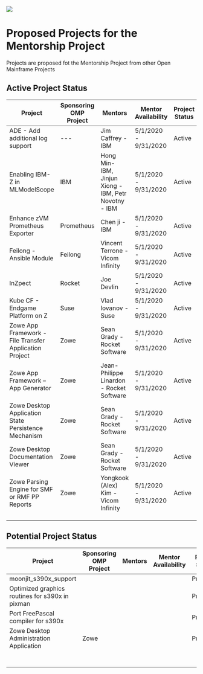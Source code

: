 ![](https://github.com/openmainframeproject/artwork/blob/master/projects/mentorship/mentorship-color.svg)

# Proposed Projects for the Mentorship Project

Projects are proposed fot the Mentorship Project from other Open Mainframe Projects

## Active Project Status

| Project | Sponsoring OMP Project | Mentors | Mentor Availability | Project Status | Cohort | Repository |  Mentee |
|---|---|---|---|---|---|---|---|
|ADE - Add additional log support |---|Jim Caffrey - IBM | 5/1/2020 - 9/31/2020 | Active | 2020 Summer Mentorship |https://github.com/openmainframeproject-internship/ADE---Add-additional-log-support|---|
| Enabling IBM-Z in MLModelScope | IBM |Hong Min- IBM, Jinjun Xiong - IBM, Petr Novotny - IBM | 5/1/2020 - 9/31/2020 | Active | 2020 Summer Mentorship |https://github.com/openmainframeproject-internship/Enabling-IBM-Z-in-MLModelScope | |
|Enhance zVM Prometheus Exporter  | Prometheus | Chen ji - IBM | 5/1/2020 - 9/31/2020 | Active | 2020 Summer Mentorship |https://github.com/openmainframeproject-internship/Enhance-zvm-Prometheus-exporter | |
| Feilong - Ansible Module | Feilong | Vincent Terrone - Vicom Infinity | 5/1/2020 - 9/31/2020 | Active | 2020 Summer Mentorship |https://github.com/openmainframeproject-internship/Feilong---Ansible-Module | |
| InZpect | Rocket | Joe Devlin | 5/1/2020 - 9/31/2020 | Active | 2020 Summer Mentorship|https://github.com/openmainframeproject-internship/InZpect | |
| Kube CF - Endgame Platform on Z | Suse | Vlad Iovanov - Suse | 5/1/2020 - 9/31/2020 | Active | 2020 Summer Mentorship |https://github.com/openmainframeproject-internship/Kube-CF---Endgame-Platform-on-Z | |
| Zowe App Framework - File Transfer Application Project | Zowe | Sean Grady - Rocket Software | 5/1/2020 - 9/31/2020 | Active | 2020 Summer Mentorship |https://github.com/openmainframeproject-internship/Zowe-App-Framework---File-Transfer-Application | |
| Zowe App Framework – App Generator | Zowe | Jean-Philippe Linardon - Rocket Software | 5/1/2020 - 9/31/2020 | Active | 2020 Summer Mentorship |https://github.com/openmainframeproject-internship/Zowe-App-Framework-App-Generator | |
| Zowe Desktop Application State Persistence Mechanism | Zowe | Sean Grady - Rocket Software | 5/1/2020 - 9/31/2020 | Active | 2020 Summer Mentorship | https://github.com/openmainframeproject-internship/Zowe-Desktop-Application-State-Persistence-Mechanism | |
| Zowe Desktop Documentation Viewer | Zowe | Sean Grady - Rocket Software | 5/1/2020 - 9/31/2020 | Active | 2020 Summer Mentorship |https://github.com/openmainframeproject-internship/Zowe-Desktop-Documentation-Viewer | |
| Zowe Parsing Engine for SMF or RMF PP Reports | Zowe | Yongkook (Alex) Kim - Vicom Infinity | 5/1/2020 - 9/31/2020 | Active | 2020 Summer Mentorship | https://github.com/openmainframeproject-internship/Zowe-Parsing-Engine-for-SMF-or-RMF-PP-Reports |  |
| | | | | | | | |
| | | | | | | | |
| | | | | | | | |

## Potential Project Status

| Project | Sponsoring OMP Project | Mentors | Mentor Availability | Project Status | Cohort | Repository |  Descripton |
|---|---|---|---|---|---|---|---|
| moonjit_s390x_support | | | | Proposed | | | | 
| Optimized graphics routines for s390x in pixman | | |  | Proposed | | | |
| Port FreePascal compiler for s390x | | | | Proposed | | | |
| Zowe Desktop Administration Application | Zowe | |  | Proposed |  | | |
| | | | | | | | |
| | | | | | | | |
| | | | | | | | |
| | | | | | | | |
| | | | | | | | |
| | | | | | | | |
| | | | | | | | |
